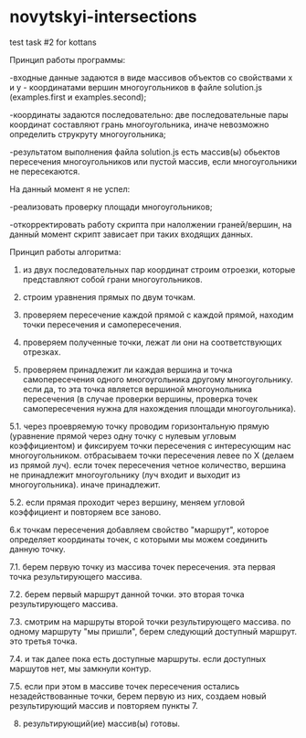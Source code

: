 # novytskyi-intersections
test task #2 for kottans


Принцип работы программы:

-входные данные задаются в виде массивов объектов со свойствами x и y - координатами вершин многоугольников в файле solution.js (examples.first и examples.second);

-координаты задаются последовательно: две последовательные пары координат составляют грань многоугольника, иначе невозможно определить струкруту многоугольника;

-результатом выполнения файла solution.js есть массив(ы) обьектов пересечения многоугольников или пустой массив, если многоугольники не пересекаются.


На данный момент я не успел:

-реализовать проверку площади многоугольников;

-откорректировать работу скрипта при налолжении граней/вершин, на данный момент скрипт зависает при таких входящих данных.


Принцип работы алгоритма:

1. из двух последовательных пар координат строим отроезки, которые представляют собой грани многоугольников.
 
2. строим уравнения прямых по двум точкам.

3. проверяем пересечение каждой прямой с каждой прямой, находим точки пересечения и самопересечения.
 
4. проверяем полученные точки, лежат ли они на соответствующих отрезках.

5. проверяем принадлежит ли каждая вершина и точка самопересечения одного многоугольника другому многоугольнику. если да, то эта точка является вершиной многоунольника пересечения (в случае проверки вершины, проверка точек самопересечения нужна для нахождения площади многоугольника).

5.1. через проевряемую точку проводим горизонтальную прямую (уравнение прямой через одну точку с нулевым угловым коэффициентом) и фиксируем точки пересечения с интересующим нас многоугольником. отбрасываем точки пересечения левее по Х (делаем из прямой луч). если точек пересечения четное количество, вершина не принадлежит многоугольнику (луч входит и выходит из многоугольника). иначе принадлежит. 

5.2. если прямая проходит через вершину, меняем угловой коэффициент и повторяем все заново.

6.к точкам пересечения добавляем свойство "маршрут", которое определяет координаты точек, с которыми мы можем соединить данную точку.

7.1. берем первую точку из массива точек пересечения. эта первая точка результирующего массива. 

7.2. берем первый маршрут данной точки. это вторая точка результирующего массива. 

7.3. смотрим на маршруты второй точки результирующего массива. по одному маршруту "мы пришли", берем следующий доступный маршрут. это третья точка. 

7.4. и так далее пока есть доступные маршруты. если доступных маршутов нет, мы замкнули контур. 

7.5. если при этом в массиве точек пересечения остались незадействованные точки, берем первую из них, создаем новый результирующий массив и повторяем пункты 7.

8. результирующий(ие) массив(ы) готовы.
